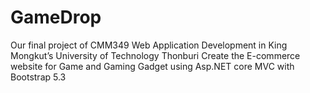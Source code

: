 # GameDrop

Our final project of CMM349 Web Application Development in King Mongkut’s University of Technology Thonburi
Create the E-commerce website for Game and Gaming Gadget using Asp.NET core MVC with Bootstrap 5.3
